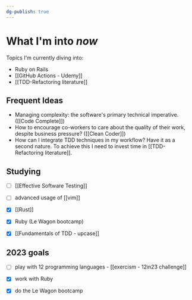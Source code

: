 ```yaml
---
dg-publish: true
---
```

# What I'm into *now*

Topics I'm currently diving into:

- Ruby on Rails
- [[GitHub Actions - Udemy]]
- [[TDD-Refactoring literature]]


## Frequent Ideas

- Managing complexity: the software's primary technical imperative. ([[Code Complete]])
- How to encourage co-workers to care about the quality of their work, despite business pressure? ([[Clean Coder]])
- How can I integrate TDD techniques in my workflow? Have it as a second nature. To achieve this I need to invest time in [[TDD-Refactoring literature]].


## Studying

- [ ] [[Effective Software Testing]]
- [ ] advanced usage of [[vim]]
- [x] [[Rust]]
- [x] Ruby (Le Wagon bootcamp)
- [x] [[Fundamentals of TDD - upcase]]


## 2023 goals

- [ ] play with 12 programming languages - [[exercism - 12in23 challenge]]
- [x] work with Ruby
- [x] do the Le Wagon bootcamp

